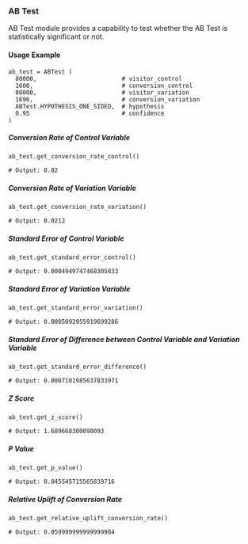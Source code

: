 ### AB Test

AB Test module provides a capability to test whether the AB Test is statistically significant or not.

#### Usage Example

```
ab_test = ABTest (
  80000,                        # visitor_control
  1600,                         # conversion_control
  80000,                        # visitor_variation
  1696,                         # conversion_variation
  ABTest.HYPOTHESIS_ONE_SIDED,  # hypothesis
  0.95                          # confidence
)
```

##### Conversion Rate of Control Variable
```
ab_test.get_conversion_rate_control() 

# Output: 0.02
```

##### Conversion Rate of Variation Variable
```
ab_test.get_conversion_rate_variation() 

# Output: 0.0212
```

##### Standard Error of Control Variable
```
ab_test.get_standard_error_control() 

# Output: 0.0004949747468305833
```

##### Standard Error of Variation Variable
```
ab_test.get_standard_error_variation() 

# Output: 0.0005092955919699286
```

##### Standard Error of Difference between Control Variable and Variation Variable
```
ab_test.get_standard_error_difference() 

# Output: 0.0007101985637833971
```

##### Z Score
```
ab_test.get_z_score() 

# Output: 1.689668300098093
```

##### P Value
```
ab_test.get_p_value() 

# Output: 0.045545715565839716
```

##### Relative Uplift of Conversion Rate
```
ab_test.get_relative_uplift_conversion_rate() 

# Output: 0.059999999999999984
```
